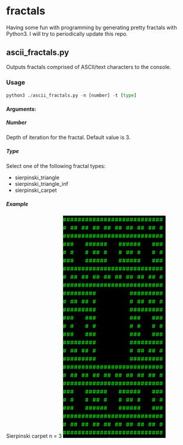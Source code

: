 # fractals
Having some fun with programming by generating pretty fractals with Python3. I will try to periodically update this repo.

## ascii_fractals.py
Outputs fractals comprised of ASCII/text characters to the console.
### Usage
```python
python3 ./ascii_fractals.py -n [number] -t [type]
```
#### Arguments:
##### Number
Depth of iteration for the fractal. Default value is 3.
##### Type
Select one of the following fractal types:
* sierpinski_triangle
* sierpinski_triangle_inf
* sierpinski_carpet
##### Example
Sierpinski carpet n = 3
![Carpet](/sample_ascii_carpet.png)
